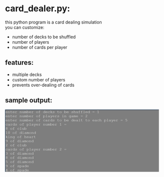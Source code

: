 # card_dealer.py:
this python program is a card dealing simulation  
you can customize:  
- number of decks to be shuffled  
- number of players  
- number of cards per player  

## features:  
- multiple decks  
- custom number of players  
- prevents over-dealing of cards  

## sample output:
![sample output](card_dealer_sample.png)
